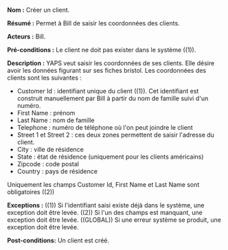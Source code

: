 **Nom	:** Créer un client.

**Résumé :**	Permet à Bill de saisir les coordonnées des clients.

**Acteurs	:** Bill.

**Pré-conditions :**	Le client ne doit pas exister dans le système ((1)).

**Description	:** YAPS veut saisir les coordonnées de ses clients. Elle désire avoir les données figurant sur ses fiches bristol. Les coordonnées des clients sont les suivantes :
* Customer Id : identifiant unique du client ((1)). Cet identifiant est construit manuellement par Bill à partir du nom de famille suivi d'un numéro.
* First Name : prénom
* Last Name : nom de famille
* Telephone : numéro de téléphone où l'on peut joindre le client
* Street 1 et Street 2 : ces deux zones permettent de saisir l'adresse du client.
* City : ville de résidence
* State : état de résidence (uniquement pour les clients américains)
* Zipcode : code postal
* Country : pays de résidence

Uniquement les champs Customer Id, First Name et Last Name sont obligatoires ((2))

**Exceptions :**	((1)) Si l'identifiant saisi existe déjà dans le système, une exception doit être levée.
((2)) Si l'un des champs est manquant, une exception doit être levée.
((GLOBAL)) Si une erreur système se produit, une exception doit être levée.

**Post-conditions:**	Un client est créé.